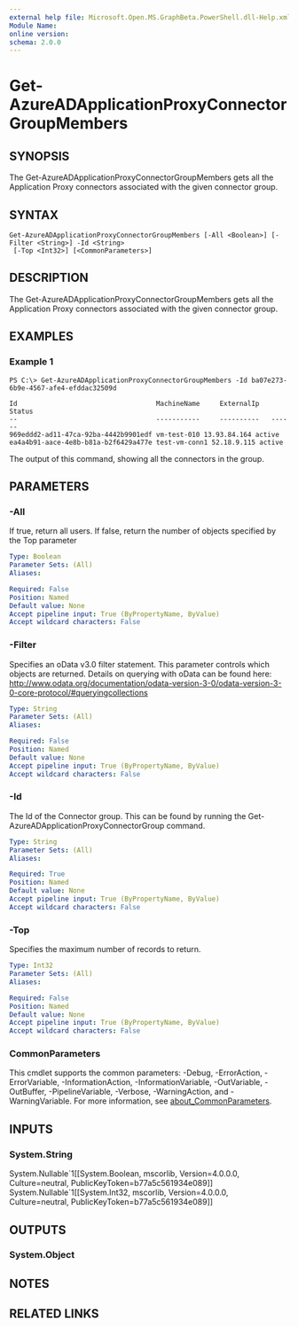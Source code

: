 ```yaml
---
external help file: Microsoft.Open.MS.GraphBeta.PowerShell.dll-Help.xml
Module Name:
online version:
schema: 2.0.0
---
```


# Get-AzureADApplicationProxyConnectorGroupMembers

## SYNOPSIS
The Get-AzureADApplicationProxyConnectorGroupMembers gets all the Application Proxy connectors associated with the given connector group.

## SYNTAX

```
Get-AzureADApplicationProxyConnectorGroupMembers [-All <Boolean>] [-Filter <String>] -Id <String>
 [-Top <Int32>] [<CommonParameters>]
```

## DESCRIPTION
The Get-AzureADApplicationProxyConnectorGroupMembers gets all the Application Proxy connectors associated with the given connector group.

## EXAMPLES

### Example 1
```
PS C:\> Get-AzureADApplicationProxyConnectorGroupMembers -Id ba07e273-6b9e-4567-afe4-efddac32509d

Id                                   MachineName     ExternalIp   Status
--                                   -----------     ----------   ------
969eddd2-ad11-47ca-92ba-4442b9901edf vm-test-010 13.93.84.164 active
ea4a4b91-aace-4e8b-b81a-b2f6429a477e test-vm-conn1 52.18.9.115 active
```

The output of this command, showing all the connectors in the group.

## PARAMETERS

### -All
If true, return all users.
If false, return the number of objects specified by the Top parameter

```yaml
Type: Boolean
Parameter Sets: (All)
Aliases:

Required: False
Position: Named
Default value: None
Accept pipeline input: True (ByPropertyName, ByValue)
Accept wildcard characters: False
```

### -Filter
Specifies an oData v3.0 filter statement.
This parameter controls which objects are returned.
Details on querying with oData can be found here: http://www.odata.org/documentation/odata-version-3-0/odata-version-3-0-core-protocol/#queryingcollections

```yaml
Type: String
Parameter Sets: (All)
Aliases:

Required: False
Position: Named
Default value: None
Accept pipeline input: True (ByPropertyName, ByValue)
Accept wildcard characters: False
```

### -Id
The Id of the Connector group.
This can be found by running the Get-AzureADApplicationProxyConnectorGroup command.

```yaml
Type: String
Parameter Sets: (All)
Aliases:

Required: True
Position: Named
Default value: None
Accept pipeline input: True (ByPropertyName, ByValue)
Accept wildcard characters: False
```

### -Top
Specifies the maximum number of records to return.

```yaml
Type: Int32
Parameter Sets: (All)
Aliases:

Required: False
Position: Named
Default value: None
Accept pipeline input: True (ByPropertyName, ByValue)
Accept wildcard characters: False
```

### CommonParameters
This cmdlet supports the common parameters: -Debug, -ErrorAction, -ErrorVariable, -InformationAction, -InformationVariable, -OutVariable, -OutBuffer, -PipelineVariable, -Verbose, -WarningAction, and -WarningVariable. For more information, see [about_CommonParameters](http://go.microsoft.com/fwlink/?LinkID=113216).

## INPUTS

### System.String
System.Nullable\`1\[\[System.Boolean, mscorlib, Version=4.0.0.0, Culture=neutral, PublicKeyToken=b77a5c561934e089\]\] System.Nullable\`1\[\[System.Int32, mscorlib, Version=4.0.0.0, Culture=neutral, PublicKeyToken=b77a5c561934e089\]\]

## OUTPUTS

### System.Object
## NOTES

## RELATED LINKS
